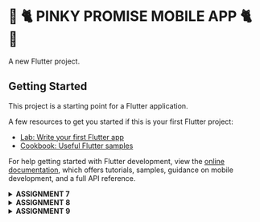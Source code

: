 # 🎀 🐈  PINKY PROMISE MOBILE APP  🐈 🎀

A new Flutter project.

## Getting Started

This project is a starting point for a Flutter application.

A few resources to get you started if this is your first Flutter project:

- [Lab: Write your first Flutter app](https://docs.flutter.dev/get-started/codelab)
- [Cookbook: Useful Flutter samples](https://docs.flutter.dev/cookbook)

For help getting started with Flutter development, view the
[online documentation](https://docs.flutter.dev/), which offers tutorials,
samples, guidance on mobile development, and a full API reference.

<details>
  <summary><strong>ASSIGNMENT 7</strong></summary>
  
### 1. Explain what are stateless widgets and stateful widgets, and explain the difference between them.
Stateless Widgets are static and don't hold mutable state. They will update when external data changes. 

Stateful Widgets are dynamic widgets that maintain a mutable state that can change over time. A widget is called stateful if a widget changes when a user interacts with it.

#### DIFFERENCE BETWEEN STATELESS AND STATEFUL WIDGETS:
##### State Management:
Stateless widgets do not require state management unlike stateful widgets
##### Rendering:
Stateless widgets are only rendered once and update depending on the change of external data. Stateful widgets re-renders when input data changes.
##### Behaviour:
Stateless widgets are static and Stateful widgets are dynamic.


### 2. Mention the widgets that you have used for this project and its uses.
#### MaterialApp:
Top-level widget that provides a default structure for a flutter app, including theme settings and navigation. It's used to initialize the app and apply theme configurations globally.

#### Scaffold: 
Provides the basic visual layout structure for the app. Here, it's used to give the page a default layout structure.

#### AppBar: 
Used as the top section of the screen, which typically contains the title and optional actions. The app title "PINKY PROMISE" is displayed using bold white font by the AppBar.

#### Padding:
Used to add space around the child widgets.

#### Column: 
Arranges its child widgets vertically in a single column. In this app, it's used to stack the rows, the welcome message, and the grid of ItemCard widgets vertically.

#### Row:
Arranges its children horizontally in a single row. Here, it is used to display the InfoCard widgets for "NPM," "Name," and "Class" next to each other.

#### Card:
Used to create a material design card with rounded corners and shadows. It wraps the InfoCard content to give each piece of information a boxed appearance, visually separating them.

#### Container:
A versatile widget that allows for adding padding, margins, background color, and more. Here, it's used to control the layout of the contents within Card and ItemCard widgets.

#### GridView.count:
Creates a grid layout where we can control the number of columns. In this app, it is used to display ItemCard widgets in a 3-column grid.

#### Text:
Used to display text on screen. Here, it's used for showing title, welcome message, and other content within the cards.

#### Icon:
This is used to display the icons from the provided library (Material Icons). The ItemCard uses icons to represent the actions "View Product List", "Logout" and "Add Product".

#### Material:
Provides a canvas for material design styling, including shadows and rounded corners.

#### InkWell:
A gesture detector that shows a ripple effect when tapped. 

#### MediaQuery: 
Used here to access the device's screen dimensions. It's used within InfoCard to adjust the width of the card based on the screen size.

#### SnackBar:
Provides message to the user. In this project, for example, "You have pressed the View Product List button" message will show when the View Product List button is pressed.

### 3. What is the use-case for setState()? Explain the variable that can be affected by setState().
The setState() method is used to update the component's state in response to events, server responses, or changes in props. It queues all the state updates and tells commands to re-render the component and its children with the new state. The variables affected by setState() are those defined within the component's state object.

### 4. Explain the difference between const and final keyword.
A variable declared with the final keyword is initialized at runtime and can be assigned only once. In contrast, a variable with the const keyword is evaluated at compile-time and is already assigned by the time the program is at runtime, meaning the value must be known and fixed during compilation. 

### 5. How I implemented the checklists. 
#### A. Generating a New Flutter Project with the E-Commerce theme that matches the previous assignments.
1. To do this, i generated a new Flutter project in the terminal with the name pinky_promise and entered the directory with these commands.
 ```
flutter create pinky_promise
cd pinky_promise
 ```
2. Then i ran 'flutter run' to run the flutter application. I used Google Chrome to run this. 
3. Then i performed:
```
git init
```
in the root folder and performed add-commit-push to a new github repository titled "pinky-promise-mobile"
4. After generating a new flutter project, I reorganized the project structure with a few steps. First, I created a new file named menu.dart in the pinky_promise/lib directory and added the following code to it
```
import 'package:flutter/material.dart';
```
5. Then I cut these classes from the main.dart file
```
class MyHomePage ... {
    ...
}

class _MyHomePageState ... {
    ...
}
```
6. After that, I imported:
```
import 'package:pinky_promise/menu.dart';
```
to the top of the main.dart file since main.dart no longer understands the MyHomePage class since it is moved to the menu.dart file.

7. Then, I changed MaterialApp to this:
```
colorScheme: ColorScheme.fromSwatch(
    primarySwatch: Colors.pink,
).copyWith(secondary: Colors.pink[500]),
```
and changed const MyHomePage(title: 'Flutter Demo Home Page') to become
```
MyHomePage(),
```
8. menu.dart will look like this
```
class MyHomePage extends StatelessWidget {
    MyHomePage({super.key});

    @override
    Widget build(BuildContext context) {
	return Scaffold(
	    ... 
	);
    }
}
```
and main.dart will look like this
```
import 'package:flutter/material.dart';
import 'package:pinky_promise/menu.dart';


void main() {
  runApp(const MyApp());
}

class MyApp extends StatelessWidget {
  const MyApp({super.key});

  // This widget is the root of your application.
  @override
  Widget build(BuildContext context) {
    return MaterialApp(
      title: 'Flutter Demo',
      theme: ThemeData(
        // This is the theme of your application.
        //
        // TRY THIS: Try running your application with "flutter run". You'll see
        // the application has a purple toolbar. Then, without quitting the app,
        // try changing the seedColor in the colorScheme below to Colors.green
        // and then invoke "hot reload" (save your changes or press the "hot
        // reload" button in a Flutter-supported IDE, or press "r" if you used
        // the command line to start the app).
        //
        // Notice that the counter didn't reset back to zero; the application
        // state is not lost during the reload. To reset the state, use hot
        // restart instead.
        //
        // This works for code too, not just values: Most code changes can be
        // tested with just a hot reload.
         colorScheme: ColorScheme.fromSwatch(
          primarySwatch: Colors.pink,
          ).copyWith(secondary: Colors.pink[500]),
      ),
      home: MyHomePage(),
    );
  }
}
```
#### B. Create three simple buttons with icons
1. Firstly, I added these in outside the MyHomePage and InfoCard class.
```
 ...
 class ItemHomepage {
     final String name;
     final IconData icon;

     ItemHomepage(this.name, this.icon);
 }
 ...
```

2. Then, I created a list of ItemHomepage that contains the buttons to be added to the MyHomePage class.
```
 class MyHomePage extends StatelessWidget {  
     ...
        final List<ItemHomepage> items = [
            ItemHomepage("View Product List", Icons.list),
            ItemHomepage("Add Product", Icons.add),
            ItemHomepage("Logout", Icons.logout),
        ];
     ...
 }
```
3. Then I created the ItemCard class
```
class ItemCard extends StatelessWidget {
  final ItemHomepage item;

  const ItemCard(this.item, {super.key});

  @override
  Widget build(BuildContext context) {
    return Material(
      color: item.color,
      borderRadius: BorderRadius.circular(12),
      child: InkWell(
        onTap: () {
          ScaffoldMessenger.of(context)
            ..hideCurrentSnackBar()
            ..showSnackBar(
              SnackBar(content: Text("You have pressed the ${item.name} button!")),
            );
        },
        child: Container(
          padding: const EdgeInsets.all(8),
          child: Center(
            child: Column(
              mainAxisAlignment: MainAxisAlignment.center,
              children: [
                Icon(
                  item.icon,
                  color: Colors.white,
                  size: 30.0,
                ),
                const Padding(padding: EdgeInsets.all(3)),
                Text(
                  item.name,
                  textAlign: TextAlign.center,
                  style: const TextStyle(color: Colors.white),
                ),
              ],
            ),
          ),
        ),
      ),
    );
  }
}
```

#### C. Implement different colors for each button (View Product List, Add Product, and Logout).
To do this, i changed the list of ItemHomePage I previously created to the following.
```
 class MyHomePage extends StatelessWidget {  
     ...
        final List<ItemHomepage> items = [
            ItemHomepage("View Product List", Icons.list, Colors.pink.shade100),
            ItemHomepage("Add Product", Icons.add, Colors.pink.shade200),
            ItemHomepage("Logout", Icons.logout, Colors.pink.shade300),
        ];
     ...
 }
```
Then added a 'color' property in ItemHomePage
```
class ItemHomepage {
  final String name;
  final IconData icon;
  final Color color; // Tambahkan properti warna

  ItemHomepage(this.name, this.icon, this.color);
}
```

And used the property 'color' in ItemCard
```
class ItemCard extends StatelessWidget {
  final ItemHomepage item;

  const ItemCard(this.item, {super.key});

  @override
  Widget build(BuildContext context) {
    return Material(
      color: item.color,
      borderRadius: BorderRadius.circular(12),
      child: InkWell(
        onTap: () {
          ScaffoldMessenger.of(context)
            ..hideCurrentSnackBar()
            ..showSnackBar(
              SnackBar(content: Text("You have pressed the ${item.name} button!")),
            );
        },
        child: Container(
          padding: const EdgeInsets.all(8),
          child: Center(
            child: Column(
              mainAxisAlignment: MainAxisAlignment.center,
              children: [
                Icon(
                  item.icon,
                  color: Colors.white,
                  size: 30.0,
                ),
                const Padding(padding: EdgeInsets.all(3)),
                Text(
                  item.name,
                  textAlign: TextAlign.center,
                  style: const TextStyle(color: Colors.white),
                ),
              ],
            ),
          ),
        ),
      ),
    );
  }
}

```
#### D. Display a Snackbar with messages.
To do this, I created an ItemCard class to display the buttons (has been done in the previous step). This step will also display snackbar messages. These lines specifically will display the snackbar with messages.
```
...
      child: InkWell(
        onTap: () {
          ScaffoldMessenger.of(context)
            ..hideCurrentSnackBar()
            ..showSnackBar(
              SnackBar(content: Text("You have pressed the ${item.name} button!")),
            );
        },
...
```
</details>
<details>
  <summary><strong>ASSIGNMENT 8</strong></summary>

### 1.What is the purpose of const in Flutter? Explain the advantages of using const in Flutter code. When should we use const, and when should it not be used?
The const keyword is used when the value of the variable is known at compile-time and never changes. The purpose of it is to inform Dart that certain values are known at compile-time, which makes apps more memory-efficient and faster. Using const widgets allows Flutter to reuse the same instance wherever that widget is used in the widget tree, reducing memory usage. 

We should use const when a widget's properties do not change. 
We should not use const when a widget's properties need to change, such as a widget with an animation or one that responds to user interactions. We also shouldn't use const when values are not known at compile-time.

### 2. Explain and compare the usage of Column and Row in Flutter. Provide example implementations of each layout widget!

Column and Row are used by adding a list of children widgets to the Row/Column widget.
The differences between the two are:

- Column: aligns child widgets in a vertical direction
- Row: align child widgets along a horizontal line.

Example implementation:
Column:
```
Center(
  child: Column(
    children: [
      const Padding(
        padding: EdgeInsets.only(top: 16.0),
        child: Text(
          'Hi MofuBuddy! Welcome back to Pinky Promise!',
          style: TextStyle(
            fontWeight: FontWeight.bold,
            fontSize: 18.0,
          ),
        ),
      ),
      GridView.count(
        primary: true,
        padding: const EdgeInsets.all(20),
        crossAxisSpacing: 10,
        mainAxisSpacing: 10,
        crossAxisCount: 3,
        shrinkWrap: true,
        children: items.map((ItemHomepage item) {
          return ItemCard(item);
        }).toList(),
      ),
    ],
  ),
)

```

Row:
```
Row(
  mainAxisAlignment: MainAxisAlignment.spaceEvenly,
  children: [
    InfoCard(title: 'NPM', content: npm),
    InfoCard(title: 'Name', content: name),
    InfoCard(title: 'Class', content: className),
    ],
  ),

```
### 3. List the input elements you used on the form page in this assignment. Are there other Flutter input elements you didn't use in this assignment? Explain!

Input elements I used on the form page:
- TextFormField: used to capture text input for Product and Description
- ElevatedButton: this button is used to submit the form and save the product data. 

Other Flutter input elements you didn't use in this assignment
- Checkbox: useful for capturing binary choices.
- Radio: useful for selecting one option from a list of mutually exclusive choices.
- Switch: ideal for toggling a setting on or off. Often used in preference forms
- Slider: used for selecting a value from a continuous range.
- DatePicker:  used to let users select dates.
- DropdownButton: allows users to select from a list of options.
- AutoComplete: provides a text field with auto-completion capabilities.

### 4. How do you set the theme within a Flutter application to ensure consistency? Did you implement a theme in your application?
To ensure consistency, I used MaterialApp in the the main.dart file:
```
import 'package:flutter/material.dart';
import 'package:pinky_promise/screens/menu.dart';

void main() {
  runApp(const MyApp());
}

class MyApp extends StatelessWidget {
  const MyApp({super.key});

  @override
  Widget build(BuildContext context) {
    return MaterialApp(
      title: 'Flutter Demo',
      theme: ThemeData(
        // Define a consistent color scheme for the app
        colorScheme: ColorScheme.fromSwatch(
          primarySwatch: Colors.pink,
        ).copyWith(
          secondary: Colors.pink[500], 
        ),
      ),
      home: MyHomePage(),
    );
  }
}

```
Regarding theme implementation, I implemented a "Pink" theme for this application, similar to what I did in the previous assignments with flutter. 
- Primary Swatch: i used
```
primarySwatch: Colors.pink
```
which sets the primary color of your app to shades of pink. This color is automatically applied to elements like the AppBar background, buttons, and any widget that uses Theme.of(context).colorScheme.primary.
- Secondary Color: The secondary color here is 
```
secondary: Colors.pink[500]
```
- AppBar Styling: by setting colorScheme.primary to pink, the AppBar inherits the pink color as its background color, which ensures consistency.

### 5.  How do you manage navigation in a multi-page Flutter application?
To manage navugation in a multi-page Flutter application, first I used Navigator.pushReplacement to navigate between screens when specific buttons are pressed. 
Example:
```
ListTile(
  leading: const Icon(Icons.home_outlined),
  title: const Text('Home Page'),
  onTap: () {
    Navigator.pushReplacement(
      context,
      MaterialPageRoute(builder: (context) => MyHomePage()),
    );
  },
),

```

I also used Drawer widget to create a side navigation menu for the app.

```
drawer: const LeftDrawer(),

```

```
Drawer(
  child: ListView(
    children: [
      DrawerHeader(
        decoration: BoxDecoration(
          color: Theme.of(context).colorScheme.primary,
        ),
        child: const Column(
          children: [
            Text(
              'Pinky Promise',
              style: TextStyle(
                fontSize: 24,
                fontWeight: FontWeight.bold,
                color: Colors.white,
              ),
            ),
          ],
        ),
      ),
      ListTile(
        leading: const Icon(Icons.add),
        title: const Text('Add Product'),
        onTap: () {
          Navigator.pushReplacement(
            context,
            MaterialPageRoute(builder: (context) => ProductEntryFormPage()),
          );
        },
      ),
    ],
  ),
);

```

### HOW I IMPLEMENTED THE CHECKLISTS
#### A. Creating at least one new page in the application, specifically a form page to add a new item.
1. To do this, I created two new directory in lib, namely screens and widgets. But I used lib/screens in this step.
2. I moved menu.dart to this directory and added a new file named productentry_form.dart with the code inside of the file as follows:
```
import 'package:flutter/material.dart';
import 'package:pinky_promise/widgets/left_drawer.dart';

class ProductEntryFormPage extends StatefulWidget {
  const ProductEntryFormPage({super.key});

  @override
  State<ProductEntryFormPage> createState() => _ProductEntryFormPageState();
}

class _ProductEntryFormPageState extends State<ProductEntryFormPage> {
  final _formKey = GlobalKey<FormState>();
  String _product = "";
  String _description = "";
  int _amount = 0;
  int _coquetteness = 0;

  @override
  Widget build(BuildContext context) {
    return Scaffold(
      appBar: AppBar(
        title: const Center(
          child: Text(
            'Add Your Product!',
          ),
        ),
        backgroundColor: Theme.of(context).colorScheme.primary,
        foregroundColor: Colors.white,
      ),
      drawer: const LeftDrawer(),
      body: Form(
        key: _formKey,
        child: SingleChildScrollView(
          child: Column(
            crossAxisAlignment: CrossAxisAlignment.start,
            children: [
              Padding(
                padding: const EdgeInsets.all(8.0),
                child: TextFormField(
                  decoration: InputDecoration(
                    hintText: "Product",
                    labelText: "Product",
                    border: OutlineInputBorder(
                      borderRadius: BorderRadius.circular(5.0),
                    ),
                  ),
                  onChanged: (String? value) {
                    setState(() {
                      _product = value!;
                    });
                  },
                  validator: (String? value) {
                    if (value == null || value.isEmpty) {
                      return "Product cannot be empty!";
                    }
                    return null;
                  },
                ),
              ),
              Padding(
                padding: const EdgeInsets.all(8.0),
                child: TextFormField(
                  decoration: InputDecoration(
                    hintText: "Description",
                    labelText: "Description",
                    border: OutlineInputBorder(
                      borderRadius: BorderRadius.circular(5.0),
                    ),
                  ),
                  onChanged: (String? value) {
                    setState(() {
                      _description = value!;
                    });
                  },
                  validator: (String? value) {
                    if (value == null || value.isEmpty) {
                      return "Description cannot be empty!";
                    }
                    return null;
                  },
                ),
              ),
              Padding(
                padding: const EdgeInsets.all(8.0),
                child: TextFormField(
                  decoration: InputDecoration(
                    hintText: "Amount",
                    labelText: "Amount",
                    border: OutlineInputBorder(
                      borderRadius: BorderRadius.circular(5.0),
                    ),
                  ),
                  keyboardType: TextInputType.number,
                  onChanged: (String? value) {
                    setState(() {
                      _amount = int.tryParse(value!) ?? 0;
                    });
                  },
                  validator: (String? value) {
                    if (value == null || value.isEmpty) {
                      return "Amount cannot be empty!";
                    }
                    if (int.tryParse(value) == null) {
                      return "Amount must be a number!";
                    }
                    return null;
                  },
                ),
              ),
              Padding(
                padding: const EdgeInsets.all(8.0),
                child: TextFormField(
                  decoration: InputDecoration(
                    hintText: "Coquetteness",
                    labelText: "Coquetteness",
                    border: OutlineInputBorder(
                      borderRadius: BorderRadius.circular(5.0),
                    ),
                  ),
                  keyboardType: TextInputType.number,
                  onChanged: (String? value) {
                    setState(() {
                      _coquetteness = int.tryParse(value!) ?? 0; // Corrected here
                    });
                  },
                  validator: (String? value) {
                    if (value == null || value.isEmpty) {
                      return "Coquetteness cannot be empty!";
                    }
                    if (int.tryParse(value) == null) {
                      return "Coquetteness must be a number!";
                    }
                    return null;
                  },
                ),
              ),
              Align(
                alignment: Alignment.bottomCenter,
                child: Padding(
                  padding: const EdgeInsets.all(8.0),
                  child: ElevatedButton(
                    style: ButtonStyle(
                      backgroundColor: MaterialStateProperty.all(
                        Theme.of(context).colorScheme.primary,
                      ),
                    ),
                    onPressed: () {
                      if (_formKey.currentState!.validate()) {
                        showDialog(
                          context: context,
                          builder: (context) {
                            return AlertDialog(
                              title: const Text('Product successfully saved, buddy!!'),
                              content: SingleChildScrollView(
                                child: Column(
                                  crossAxisAlignment: CrossAxisAlignment.start,
                                  children: [
                                    Text('Product: $_product'),
                                    Text('Description: $_description'),
                                    Text('Amount: $_amount'),
                                    Text('Coquetteness: $_coquetteness'),
                                  ],
                                ),
                              ),
                              actions: [
                                TextButton(
                                  child: const Text('OK'),
                                  onPressed: () {
                                    Navigator.pop(context);
                                    _formKey.currentState!.reset();
                                    setState(() {
                                      _product = "";
                                      _description = "";
                                      _amount = 0;
                                      _coquetteness = 0;
                                    });
                                  },
                                ),
                              ],
                            );
                          },
                        );
                      }
                    },
                    child: const Text(
                      "Save",
                      style: TextStyle(color: Colors.white),
                    ),
                  ),
                ),
              ),
            ],
          ),
        ),
      ),
    );
  }
}

```
I have included four input elements, namely Product, Description, Price, and Coquetteness, with the input field not allowed to be empty, and each input field have contain data in the model's data type. A save button is also included. 

#### B. Redirect the user to the new item addition form when they press the Add Item button on the main page.
1. To do this, I created product_card.dart in widgets directory with the content as follows:
```
import 'package:pinky_promise/screens/productentry_form.dart';
import 'package:flutter/material.dart';

class ItemHomepage {
  final String name;
  final IconData icon;
  final Color color;

  ItemHomepage(this.name, this.icon, this.color);
}

class ItemCard extends StatelessWidget {
  final ItemHomepage item;

  const ItemCard(this.item, {super.key});

  @override
  Widget build(BuildContext context) {
    return Material(
      color: item.color,
      borderRadius: BorderRadius.circular(12),
      child: InkWell(
        onTap: () {
          if (item.name == "Add Item") {
            Navigator.push(
              context,
              MaterialPageRoute(builder: (context) => const ProductEntryFormPage()),
            );
          } else {
            ScaffoldMessenger.of(context).showSnackBar(
              SnackBar(content: Text("You have pressed the ${item.name} button!")),
            );
          }
        },
        child: Container(
          padding: const EdgeInsets.all(8),
          child: Center(
            child: Column(
              mainAxisAlignment: MainAxisAlignment.center,
              children: [
                Icon(
                  item.icon,
                  color: Colors.white,
                  size: 30.0,
                ),
                const SizedBox(height: 5),
                Text(
                  item.name,
                  textAlign: TextAlign.center,
                  style: const TextStyle(color: Colors.white),
                ),
              ],
            ),
          ),
        ),
      ),
    );
  }
}

```
Here, I updated the onTap Handler to navigate to ProductEntryFormPage. ItemHomePage and ItemCard were taken previously from menu.dart
 
#### C. Display the data from the form in a pop-up after pressing the Save button on the new item addition form page.
To do this, I modified the productentry_form.dart file. I create a button as the next child of Column and wrap the button with Padding and Align. 
```
Align(
  alignment: Alignment.bottomCenter,
  child: Padding(
    padding: const EdgeInsets.all(8.0),
    child: ElevatedButton(
      style: ButtonStyle(
        backgroundColor: MaterialStateProperty.all(
          Theme.of(context).colorScheme.primary,
        ),
      ),
      onPressed: () {
        if (_formKey.currentState!.validate()) {
          showDialog(
            context: context,
            builder: (context) {
              return AlertDialog(
                title: const Text('Product successfully saved, buddy!!'),
                content: SingleChildScrollView(
                  child: Column(
                    crossAxisAlignment: CrossAxisAlignment.start,
                    children: [
                      Text('Product: $_product'),
                      Text('Description: $_description'),
                      Text('Price: $_price'),
                      Text('Coquetteness: $_coquetteness'),
                    ],
                  ),
                ),
                actions: [
                  TextButton(
                    child: const Text('OK'),
                    onPressed: () {
                      Navigator.pop(context); // Closes the dialog
                      _formKey.currentState!.reset(); // Resets the form
                      setState(() {
                        _product = "";
                        _description = "";
                        _price = 0;
                        _coquetteness = 0;
                      });
                    },
                  ),
                ],
              );
            },
          );
        }
      },
      child: const Text(
        "Save",
        style: TextStyle(color: Colors.white),
      ),
    ),
  ),
);
```
#### D. Create a drawer in the application
I implemented this step by making a left_drawer.dart file in the lib/widgets directory with the content as follows:
```
import 'package:flutter/material.dart';
import 'package:pinky_promise/screens/menu.dart';
import 'package:pinky_promise/screens/productentry_form.dart';

class LeftDrawer extends StatelessWidget {
  const LeftDrawer({super.key});

  @override
  Widget build(BuildContext context) {
    return Drawer(
      child: ListView(
        children: [
          DrawerHeader(
            decoration: BoxDecoration(
              color: Theme.of(context).colorScheme.primary,
            ),
            child: const Column(
              children: [
                Text(
                  'PINKY PROMISE',
                  textAlign: TextAlign.center,
                  style: TextStyle(
                    fontSize: 24,
                    fontWeight: FontWeight.bold,
                    color: Colors.white,
                  ),
                ),
                Padding(padding: EdgeInsets.all(8)),
                Text(
                  "Your favorite coquette trinket shop!",
                  textAlign: TextAlign.center,
                  style: TextStyle(
                    color: Colors.white,
                    fontWeight: FontWeight.normal,
                    fontSize: 15.0,
                  ),
                ),
              ],
            ),
          ),
          ListTile(
            leading: const Icon(Icons.home_outlined),
            title: const Text('Home Page'),
            onTap: () {
              Navigator.pushReplacement(
                context,
                MaterialPageRoute(
                  builder: (context) => MyHomePage(),
                ),
              );
            },
          ),
          ListTile(
            leading: const Icon(Icons.add),
            title: const Text('Add Item'),
            onTap: () {
              Navigator.pushReplacement(
                context,
                MaterialPageRoute(
                  builder: (context) => ProductEntryFormPage(),
                ),
              );
            },
          ),
          ListTile(
            leading: const Icon(Icons.logout),
            title: const Text('Logout'),
            onTap: () {
              // logout logic here 
              Navigator.pop(context);
            },
          ),
        ],
      ),
    );
  }
}

```
In the left_drawer.dart file, it contains Home, Logout and Add Item. But only Home & Add Item have been implemented here. Home option can redirect the user to the main page and the Add Item redirects the user to the new item addition form page.


</details>
<details>
  <summary><strong>ASSIGNMENT 9</strong></summary>

### 1. Explain why we need to create a model to retrieve or send JSON data. Will an error occur if we don't create a model first?
We need a model for a JSON data because a model defines the structure of the data, ensuring that the JSON data retrievef or sent matches the expected format.
Models also simplify converting JSON data to usable objects in the code (deserialization) and converting objects back to JSON for sending data (serialization).

If we don't create a model first, we will have increased complexity and it is potential for runtime errors to happen. Debugging issues related to JSON data also becomes more difficult because there is no standardized way to ensure the data structure is correct.

### 2. Explain the function of the http library that you implemented for this task.
The HTTP library implemented here can be used to make HTTP requests such as POST & GET. POST is used to send new product data to the backend and GET is used to fetch the list of products from the Django backend.

HTTP library also helps with handling API communication as well as data deserialization and serialization (handling data exchange between flutter and django for example).

### 3. Explain the function of CookieRequest and why it's necessary to share the CookieRequest instance with all components in the Flutter app.
- Session Management: When a user logs in, the server sends a session cookie, which is stored by CookieRequest. This cookie is then automatically included in subsequent requests to authenticate the user.
- Authentication: CookieRequest helps handle login, logout, and managing user  session states.
- Simplified API Calls: CookieRequest provide methods like POST and GET, for making HTTP requests with cookies & CSRF tokens included.

It's necessary to share the CookieRequest instance with all components in the Flutter app because by doing this, all parts of the app can access and use the same session cookies. We can also ensure a centralized cookie management since cookies are stored in a single instance of CookieRequest.

### 4. Explain the mechanism of data transmission, from input to display in Flutter.
1. The process begins with the user providing input through UI components, for example TextField.
2. Then, before processing the input, form validation occurs. This happens by using the validator parameter in TextFormField or custom logic before submission.
3. After that, data is being sent to backend, but this occurs if the data needs to be persisted or processed by a server, it is sent to the backend using an HTTP request.
4. Then data from backend is retrieved. The mechanism happens by having the response sent by the backend being decoded by jsonDecode and a model class used to parse JSON data into Dart objects
5. Once input data is processed, the app's state is updated to reflect the changes.
6. The updated state triggers the widget to rebuild, and the data is displayed to the user. The UI automatically updates to reflect the new state.
7. Then a continous feedback loop occurs. 

### 5. Explain the authentication mechanism from login, register, to logout. Start from inputting account data in Flutter to Django's completion of the authentication process and display of the menu in Flutter.
#### LOGIN
1. First a user tries to login with an account (username and password)
2. Flutter sends the credentials to a django endpoint, in this case /auth/login/. This is being done by sending a HTTP POST request
3. Django authenticates the user by verifying the username and password using authenticate() from django.contrib.auth and creating a session and setting a cookie if the authentication is successful.
4. If the login is successful, Django returns a success message along with a session cookie.

#### REGISTER
1. First a user tries to register an account (username and password)
2. Flutter sends data to a django endpoint, in this case /auth/register/. This is being done by sending a HTTP POST request, data being sent is in JSON format
3. Django validates the data and checks for the username as well as the password.
4. If valid, Django creates a new user object and saves it in the database
5. If successful, Flutter displays a success message and redirects the user to the login page.

#### LOGOUT 
1. When a user clicks the logout button, Flutter sends a GET or POST request to Django's logout endpoint, in this case /auth/logout/).
2. Then, Django clears session data and invalidates the session cookie
3. If the logout is successful, the app redirects the user to the login page again. 

#### ACCESSING AUTHENTICATED PAGES
1. Flutter sends an authenticated HTTP request to retrieve protected resources, such as a user-specific product list in the assignment.
2. Then, Django checks if the session cookie matches an authenticated user session. If valid, Django retrieves and returns the requested data.
3. Flutter parses the received JSON data and updates the UI to display user-specific content.

### 6. HOW I IMPLEMENTED THE CHECKLISTS
#### Implement the registration feature in the Flutter project.
1. I started by creating a django app called authentication in my previous pinky-promise assignment as well as adjusting the settings to include the authentication and corsheaders in the INSTALLED_APPS and adjusting the settings to add the following variables
```
CORS_ALLOW_ALL_ORIGINS = True
CORS_ALLOW_CREDENTIALS = True
CSRF_COOKIE_SECURE = True
SESSION_COOKIE_SECURE = True
CSRF_COOKIE_SAMESITE = 'None'
SESSION_COOKIE_SAMESITE = 'None'
```

Then, I run this command after adding django-cors-headers to requirements.txt 
```
pip3 install django-cors-headers
```
I also added 'corsheaders.middleware.CorsMiddleware' to MIDDLEWARE and added "10.0.2.2" to ALLOWED_HOSTS.

2. I created a view method for login which is done in authentication/views.py.
```
from django.contrib.auth import authenticate, login as auth_login
from django.http import JsonResponse
from django.views.decorators.csrf import csrf_exempt

@csrf_exempt
def login(request):
    username = request.POST['username']
    password = request.POST['password']
    user = authenticate(username=username, password=password)
    if user is not None:
        if user.is_active:
            auth_login(request, user)
            # Successful login status.
            return JsonResponse({
                "username": user.username,
                "status": True,
                "message": "Login successful!"
                # Add other data if you want to send data to Flutter.
            }, status=200)
        else:
            return JsonResponse({
                "status": False,
                "message": "Login failed, account disabled."
            }, status=401)

    else:
        return JsonResponse({
            "status": False,
            "message": "Login failed, check email or password again."
        }, status=401)
```

3. Made urls.py in the authentication app and filled it as follows
```
from django.urls import path
from authentication.views import login

app_name = 'authentication'

urlpatterns = [
    path('login/', login, name='login'),
]
```
3. Fixed pinky_promise/urls.py by adding
```
path('auth/', include('authentication.urls'))
```
#### Integrate the Django authentication system with the Flutter project.
1. Installed the packages provided
```
flutter pub add provider
flutter pub add pbp_django_auth
```
2. Then, I modified root widget to provide the CookieRequest library to all child widgets using Provider
```
class LoginApp extends StatelessWidget {
  const LoginApp({super.key});

  @override
  Widget build(BuildContext context) {
    return MaterialApp(
      title: 'Login',
      theme: ThemeData(
        useMaterial3: true,
        colorScheme: ColorScheme.fromSwatch(
          primarySwatch: Colors.pink,
        ).copyWith(secondary: Colors.pink[500]),
      ),
      home: const LoginPage(),
    );
  }
}
```
3. Implemented a register function in your project by adding another function in authentication/views.py
```
from django.contrib.auth.models import User
import json

...

@csrf_exempt
def register(request):
    if request.method == 'POST':
        data = json.loads(request.body)
        username = data['username']
        password1 = data['password1']
        password2 = data['password2']

        # Check if the passwords match
        if password1 != password2:
            return JsonResponse({
                "status": False,
                "message": "Passwords do not match."
            }, status=400)

        # Check if the username is already taken
        if User.objects.filter(username=username).exists():
            return JsonResponse({
                "status": False,
                "message": "Username already exists."
            }, status=400)

        # Create the new user
        user = User.objects.create_user(username=username, password=password1)
        user.save()

        return JsonResponse({
            "username": user.username,
            "status": 'success',
            "message": "User created successfully!"
        }, status=200)

    else:
        return JsonResponse({
            "status": False,
            "message": "Invalid request method."
        }, status=400)

```

#### Create a login page in the Flutter project.
1. Created a login.dart in lib/screens named menu.dart and filled it with
```
import 'package:pinky_promise/screens/menu.dart';
import 'package:flutter/material.dart';
import 'package:pbp_django_auth/pbp_django_auth.dart';
import 'package:provider/provider.dart';
import 'package:pinky_promise/screens/register.dart';

void main() {
  runApp(const LoginApp());
}

class LoginApp extends StatelessWidget {
  const LoginApp({super.key});

  @override
  Widget build(BuildContext context) {
    return MaterialApp(
      title: 'Login',
      theme: ThemeData(
        useMaterial3: true,
        colorScheme: ColorScheme.fromSwatch(
          primarySwatch: Colors.pink,
        ).copyWith(secondary: Colors.pink[500]),
      ),
      home: const LoginPage(),
    );
  }
}

class LoginPage extends StatefulWidget {
  const LoginPage({super.key});

  @override
  State<LoginPage> createState() => _LoginPageState();
}

class _LoginPageState extends State<LoginPage> {
  final TextEditingController _usernameController = TextEditingController();
  final TextEditingController _passwordController = TextEditingController();

  @override
  Widget build(BuildContext context) {
    final request = context.watch<CookieRequest>();

    return Scaffold(
      appBar: AppBar(
        title: const Text('Login'),
      ),
      body: Center(
        child: SingleChildScrollView(
          padding: const EdgeInsets.all(16.0),
          child: Card(
            elevation: 8,
            shape: RoundedRectangleBorder(
              borderRadius: BorderRadius.circular(12.0),
            ),
            child: Padding(
              padding: const EdgeInsets.all(20.0),
              child: Column(
                mainAxisSize: MainAxisSize.min,
                children: [
                  const Text(
                    'Login',
                    style: TextStyle(
                      fontSize: 24.0,
                      fontWeight: FontWeight.bold,
                    ),
                  ),
                  const SizedBox(height: 30.0),
                  TextField(
                    controller: _usernameController,
                    decoration: const InputDecoration(
                      labelText: 'Username',
                      hintText: 'Enter your username',
                      border: OutlineInputBorder(
                        borderRadius: BorderRadius.all(Radius.circular(12.0)),
                      ),
                      contentPadding:
                          EdgeInsets.symmetric(horizontal: 12.0, vertical: 8.0),
                    ),
                  ),
                  const SizedBox(height: 12.0),
                  TextField(
                    controller: _passwordController,
                    decoration: const InputDecoration(
                      labelText: 'Password',
                      hintText: 'Enter your password',
                      border: OutlineInputBorder(
                        borderRadius: BorderRadius.all(Radius.circular(12.0)),
                      ),
                      contentPadding:
                          EdgeInsets.symmetric(horizontal: 12.0, vertical: 8.0),
                    ),
                    obscureText: true,
                  ),
                  const SizedBox(height: 24.0),
                  ElevatedButton(
                    onPressed: () async {
                      String username = _usernameController.text;
                      String password = _passwordController.text;

                      final response = await request
                          .login("http://127.0.0.1:8000/auth/login/", {
                        'username': username,
                        'password': password,
                      });

                      if (request.loggedIn) {
                        String message = response['message'];
                        String uname = response['username'];
                        if (context.mounted) {
                          Navigator.pushReplacement(
                            context,
                            MaterialPageRoute(
                                builder: (context) => MyHomePage()),
                          );
                          ScaffoldMessenger.of(context)
                            ..hideCurrentSnackBar()
                            ..showSnackBar(
                              SnackBar(
                                  content:
                                      Text("$message Welcome, $uname.")),
                            );
                        }
                      } else {
                        if (context.mounted) {
                          showDialog(
                            context: context,
                            builder: (context) => AlertDialog(
                              title: const Text('Login Failed'),
                              content: Text(response['message']),
                              actions: [
                                TextButton(
                                  child: const Text('OK'),
                                  onPressed: () {
                                    Navigator.pop(context);
                                  },
                                ),
                              ],
                            ),
                          );
                        }
                      }
                    },
                    style: ElevatedButton.styleFrom(
                      foregroundColor: Colors.white,
                      minimumSize: Size(double.infinity, 50),
                      backgroundColor: Theme.of(context).colorScheme.primary,
                      padding: const EdgeInsets.symmetric(vertical: 16.0),
                    ),
                    child: const Text('Login'),
                  ),
                  const SizedBox(height: 36.0),
                  GestureDetector(
                    onTap: () {
                      Navigator.push(
                        context,
                        MaterialPageRoute(
                            builder: (context) => const RegisterPage()),
                      );
                    },
                    child: Text(
                      'Don\'t have an account? Register',
                      style: TextStyle(
                        color: Theme.of(context).colorScheme.primary,
                        fontSize: 16.0,
                      ),
                    ),
                  ),
                ],
              ),
            ),
          ),
        ),
      ),
    );
  }
}
```
2. Then i changed home: MyHomePage() to home: LoginPage() in main.dart

#### Create a custom model according to your Django application project.
1. I started by opening https://app.quicktype.io/
2. Then I copied JSON endpoint i have ever created in the previous assignment
3. Changed the setup name to ProductEntry in Quicktype, source type to JSON, and language to Dart.
4. Then I pasted the previously copied JSON data into the textbox
5. Then I copied the code to a new file, lib/models/product_entry.dart

#### Create a page containing a list of all items available at the JSON endpoint in Django that you have deployed.
1. First, I made a new file in the lib/screens directory with name list_product.dart and filled it as follows
```
import 'package:flutter/material.dart';
import 'package:pinky_promise/models/product_entry.dart';
import 'package:pinky_promise/widgets/left_drawer.dart';
import 'package:pbp_django_auth/pbp_django_auth.dart';
import 'package:provider/provider.dart';
import 'package:pinky_promise/screens/product_detail.dart';

class ProductListPage extends StatefulWidget {
  const ProductListPage({super.key});

  @override
  State<ProductListPage> createState() => _ProductListPageState();
}

class _ProductListPageState extends State<ProductListPage> {
  Future<List<ProductEntry>> fetchProducts(CookieRequest request) async {
    try {
      final response = await request.get('http://127.0.0.1:8000/json/');

      if (response is List) {
        return response.map((data) => ProductEntry.fromJson(data)).toList();
      } else {
        throw Exception("Invalid JSON response.");
      }
    } catch (error) {
      throw Exception("Failed to load products: $error");
    }
  }

  @override
  Widget build(BuildContext context) {
    final request = context.watch<CookieRequest>();

    return Scaffold(
      appBar: AppBar(
        title: const Text(
          'Product List',
          style: TextStyle(color: Colors.white),
        ),
        backgroundColor: Theme.of(context).colorScheme.primary,
      ),
      drawer: const LeftDrawer(),
      body: FutureBuilder<List<ProductEntry>>(
        future: fetchProducts(request),
        builder: (context, snapshot) {
          if (snapshot.connectionState == ConnectionState.waiting) {
            return const Center(child: CircularProgressIndicator());
          } else if (snapshot.hasError) {
            return Center(
              child: Text(
                'Error: ${snapshot.error}',
                style: const TextStyle(fontSize: 18, color: Colors.red),
                textAlign: TextAlign.center,
              ),
            );
          } else if (!snapshot.hasData || snapshot.data!.isEmpty) {
            return const Center(
              child: Text(
                'No products found. Add some products!',
                style: TextStyle(fontSize: 18, color: Colors.grey),
              ),
            );
          } else {
            final products = snapshot.data!;
            return ListView.builder(
              itemCount: products.length,
              itemBuilder: (context, index) {
                final product = products[index];
                return GestureDetector(
                  onTap: () {
                    Navigator.push(
                      context,
                      MaterialPageRoute(
                        builder: (context) => ProductDetailPage(product: product),
                      ),
                    );
                  },
                  child: Container(
                    margin: const EdgeInsets.symmetric(horizontal: 16, vertical: 12),
                    padding: const EdgeInsets.all(20.0),
                    decoration: BoxDecoration(
                      color: Colors.white,
                      borderRadius: BorderRadius.circular(10.0),
                      boxShadow: const [
                        BoxShadow(
                          color: Colors.black26,
                          blurRadius: 5.0,
                          offset: Offset(0, 2),
                        ),
                      ],
                    ),
                    child: Column(
                      crossAxisAlignment: CrossAxisAlignment.start,
                      children: [
                        Text(
                          product.fields.name,
                          style: const TextStyle(
                            fontSize: 18.0,
                            fontWeight: FontWeight.bold,
                          ),
                        ),
                        const SizedBox(height: 10),
                        Text("Description: ${product.fields.description}"),
                        const SizedBox(height: 10),
                        Text("Price: Rp${product.fields.price}"),
                        const SizedBox(height: 10),
                        Text("Coquetteness: ${product.fields.coquetteness}"),
                      ],
                    ),
                  ),
                );
              },
            );
          }
        },
      ),
    );
  }
}

``` 
2. Then, I changed the function of the View Product button in the main page 
```
          else if (item.name == "View Product List") {
            Navigator.push(
              context,
              MaterialPageRoute(
                builder: (context) => const ProductListPage(),
              ),
            );
          }
  
```

#### Create a detail page for each item listed on the Product list page.
1. I created a new file in screens called product_detail.dart and filled it as follows
```
import 'package:flutter/material.dart';
import 'package:pinky_promise/models/product_entry.dart';

class ProductDetailPage extends StatelessWidget {
  final ProductEntry product;

  const ProductDetailPage({super.key, required this.product});

  @override
  Widget build(BuildContext context) {
    return Scaffold(
      appBar: AppBar(
        title: const Text('Product Detail'),
        backgroundColor: Theme.of(context).colorScheme.primary,
      ),
      body: Padding(
        padding: const EdgeInsets.all(16.0),
        child: Column(
          crossAxisAlignment: CrossAxisAlignment.start,
          children: [
            Text(
              product.fields.name,
              style: const TextStyle(
                fontSize: 20.0,
                fontWeight: FontWeight.bold,
              ),
            ),
            const SizedBox(height: 10),
            Text("Description: ${product.fields.description}"),
            const SizedBox(height: 10),
            Text("Price: Rp${product.fields.price}"),
            const SizedBox(height: 10),
            Text("Coquetteness: ${product.fields.coquetteness}"),
            const SizedBox(height: 20),
            ElevatedButton(
              onPressed: () {
                Navigator.pop(context);
              },
              child: const Text('Back to Product List'),
            ),
          ],
        ),
      ),
    );
  }
}

```
2. Then I updated the ListView.builder in list_product.dart
```
            return ListView.builder(
              itemCount: products.length,
              itemBuilder: (context, index) {
                final product = products[index];
                return GestureDetector(
                  onTap: () {
                    Navigator.push(
                      context,
                      MaterialPageRoute(
                        builder: (context) => ProductDetailPage(product: product),
                      ),
                    );
                  },
                  child: Container(
                    margin: const EdgeInsets.symmetric(horizontal: 16, vertical: 12),
                    padding: const EdgeInsets.all(20.0),
                    decoration: BoxDecoration(
                      color: Colors.white,
                      borderRadius: BorderRadius.circular(10.0),
                      boxShadow: const [
                        BoxShadow(
                          color: Colors.black26,
                          blurRadius: 5.0,
                          offset: Offset(0, 2),
                        ),
                      ],
                    ),
                    child: Column(
                      crossAxisAlignment: CrossAxisAlignment.start,
                      children: [
                        Text(
                          product.fields.name,
                          style: const TextStyle(
                            fontSize: 18.0,
                            fontWeight: FontWeight.bold,
                          ),
                        ),
                        const SizedBox(height: 10),
                        Text("Description: ${product.fields.description}"),
                        const SizedBox(height: 10),
                        Text("Price: Rp${product.fields.price}"),
                        const SizedBox(height: 10),
                        Text("Coquetteness: ${product.fields.coquetteness}"),
                      ],
                    ),
                  ),
                );
              },
            );
          }
        },
      ),
    );
  }
}
```
3. Then I added a new function in main/views.py
```
@csrf_exempt
def fetch_products(request):
    if request.method == "GET":
        user = request.user
        products = Product.objects.filter(user=user)  # Filter berdasarkan user
        product_list = [
            {
                "id": product.id,
                "name": product.name,
                "description": product.description,
                "price": product.price,
                "coquetteness": product.coquetteness,
            }
            for product in products
        ]
        return JsonResponse(product_list, safe=False)

```

And added the url path to urls.py
```
from django.urls import path
from main.views import ..., fetch_products
app_name = 'main'

urlpatterns = [
...
    path('json/', fetch_products, name='fetch_products'),
]
```